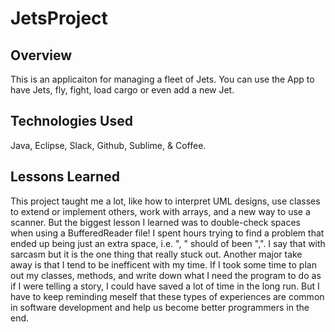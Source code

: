 # JetsProject

## Overview
This is an applicaiton for managing a fleet of Jets. You can use the App to have Jets, fly, fight, load cargo or even add a new Jet.

## Technologies Used
Java, Eclipse, Slack, Github, Sublime, & Coffee. 

## Lessons Learned
This project taught me a lot, like how to interpret UML designs, use classes to extend or implement others, work with arrays, and a new way to use a scanner. But the biggest lesson I learned was to double-check spaces when using a BufferedReader file! I spent hours trying to find a problem that ended up being just an extra space, i.e. ", " should of been ",". I say that with sarcasm but it is the one thing that really stuck out. Another major take away is that I tend to be inefficent with my time. If I took some time to plan out my classes, methods, and write down what I need the program to do as if I were telling a story, I could have saved a lot of time in the long run. But I have to keep reminding meself that these types of experiences are common in software development and help us become better programmers in the end. 